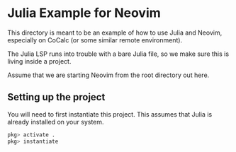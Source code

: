 # Julia Example for Neovim

This directory is meant to be an example of how to use Julia and Neovim,
especially on CoCalc (or some similar remote environment).

The Julia LSP runs into trouble with a bare Julia file, so we make sure
this is living inside a project.

Assume that we are starting Neovim from the root directory out here.

## Setting up the project

You will need to first instantiate this project. This assumes that Julia is already
installed on your system.

```julia
pkg> activate .
pkg> instantiate
```
